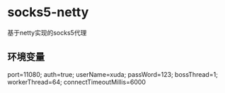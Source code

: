 # socks5-netty
基于netty实现的socks5代理

## 环境变量
port=11080; auth=true; userName=xuda; passWord=123; bossThread=1; workerThread=64; connectTimeoutMillis=6000
